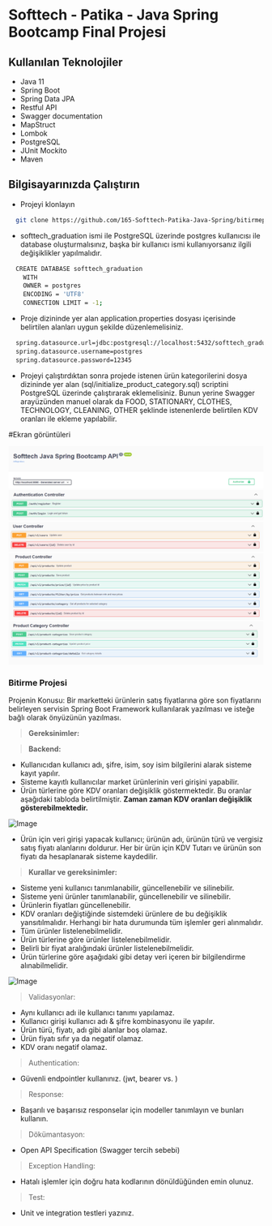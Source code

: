 # Softtech - Patika - Java Spring Bootcamp Final Projesi

## Kullanılan Teknolojiler

- Java 11
- Spring Boot
- Spring Data JPA
- Restful API
- Swagger documentation
- MapStruct
- Lombok
- PostgreSQL
- JUnit Mockito
- Maven

## Bilgisayarınızda Çalıştırın

- Projeyi klonlayın

```bash
  git clone https://github.com/165-Softtech-Patika-Java-Spring/bitirmeprojesi-anilakd.git
```

- softtech_graduation ismi ile PostgreSQL üzerinde postgres kullanıcısı ile
database oluşturmalısınız, başka bir kullanıcı ismi kullanıyorsanız ilgili değişiklikler yapılmalıdır.
```bash  
  CREATE DATABASE softtech_graduation
    WITH 
    OWNER = postgres
    ENCODING = 'UTF8'
    CONNECTION LIMIT = -1;
```
- Proje dizininde yer alan application.properties dosyası içerisinde belirtilen alanları uygun şekilde düzenlemelisiniz.
```bash  
  spring.datasource.url=jdbc:postgresql://localhost:5432/softtech_graduation
  spring.datasource.username=postgres
  spring.datasource.password=12345
```
- Projeyi çalıştırdıktan sonra projede istenen ürün kategorilerini dosya dizininde yer alan (sql/initialize_product_category.sql) scriptini PostgreSQL üzerinde çalıştırarak eklemelisiniz.
Bunun yerine Swagger arayüzünden manuel olarak da  FOOD, STATIONARY, CLOTHES, TECHNOLOGY, CLEANING, OTHER şeklinde istenenlerde belirtilen KDV oranları ile ekleme yapılabilir.

#Ekran görüntüleri

![Image](images/top.png)
![Image](images/authentication_controller.png)
![Image](images/user_controller.png)
![Image](images/product_controller.png)
![Image](images/product_category_controller.png)

### Bitirme Projesi

Projenin Konusu:
Bir marketteki ürünlerin satış fiyatlarına göre son fiyatlarını belirleyen servisin Spring Boot Framework kullanılarak yazılması ve isteğe bağlı olarak
önyüzünün yazılması.

> **Gereksinimler:**

> **Backend:**

- Kullanıcıdan kullanıcı adı, şifre, isim, soy isim bilgilerini alarak sisteme kayıt yapılır.
- Sisteme kayıtlı kullanıcılar market ürünlerinin veri girişini yapabilir.
- Ürün türlerine göre KDV oranları değişiklik göstermektedir. Bu oranlar aşağıdaki tabloda belirtilmiştir. __**Zaman zaman KDV oranları değişiklik
  gösterebilmektedir.**__

![Image](https://www.linkpicture.com/q/Untitled_395.png)

- Ürün için veri girişi yapacak kullanıcı; ürünün adı, ürünün türü ve vergisiz satış fiyatı alanlarını doldurur. Her bir ürün için KDV Tutarı ve ürünün son
  fiyatı da hesaplanarak sisteme kaydedilir.

> **Kurallar ve gereksinimler:**

- Sisteme yeni kullanıcı tanımlanabilir, güncellenebilir ve silinebilir.
- Sisteme yeni ürünler tanımlanabilir, güncellenebilir ve silinebilir.
- Ürünlerin fiyatları güncellenebilir.
- KDV oranları değiştiğinde sistemdeki ürünlere de bu değişiklik yansıtılmalıdır. Herhangi bir hata durumunda tüm işlemler geri alınmalıdır.
- Tüm ürünler listelenebilmelidir.
- Ürün türlerine göre ürünler listelenebilmelidir.
- Belirli bir fiyat aralığındaki ürünler listelenebilmelidir.
- Ürün türlerine göre aşağıdaki gibi detay veri içeren bir bilgilendirme alınabilmelidir.

![Image](https://www.linkpicture.com/q/22_57.png)

> Validasyonlar:

- Aynı kullanıcı adı ile kullanıcı tanımı yapılamaz.
- Kullanıcı girişi kullanıcı adı & şifre kombinasyonu ile yapılır.
- Ürün türü, fiyatı, adı gibi alanlar boş olamaz.
- Ürün fiyatı sıfır ya da negatif olamaz.
- KDV oranı negatif olamaz.

> Authentication:

- Güvenli endpointler kullanınız. (jwt, bearer vs. )

> Response:

- Başarılı ve başarısız responselar için modeller tanımlayın ve bunları kullanın.

> Dökümantasyon:

- Open API Specification (Swagger tercih sebebi)

> Exception Handling:

- Hatalı işlemler için doğru hata kodlarının dönüldüğünden emin olunuz.

> Test:

- Unit ve integration testleri yazınız. 
